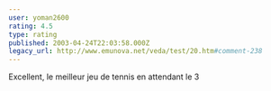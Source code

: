 ```yaml
---
user: yoman2600
rating: 4.5
type: rating
published: 2003-04-24T22:03:58.000Z
legacy_url: http://www.emunova.net/veda/test/20.htm#comment-238
---
```

Excellent, le meilleur jeu de tennis en attendant le 3